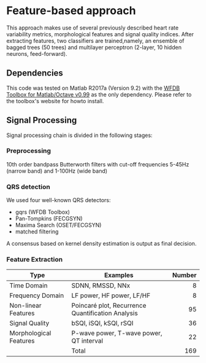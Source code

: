 # Feature-based approach

This approach makes use of several previously described heart rate variability metrics, morphological features and signal quality indices. After extracting features, two classifiers are trained,namely, an ensemble of bagged trees (50 trees) and multilayer perceptron (2-layer, 10 hidden neurons, feed-forward).

## Dependencies

This code was tested on Matlab R2017a (Version 9.2) with the [WFDB Toolbox for Matlab/Octave v0.99](https://physionet.org/physiotools/matlab/wfdb-app-matlab/) as the only dependency. Please refer to the toolbox's website for howto install.


## Signal Processing

Signal processing chain is divided in the following stages:

### Preprocessing

10th order bandpass Butterworth filters with cut-off frequencies 5-45Hz (narrow band) and 1-100Hz (wide band)

### QRS detection
We used four well-known QRS detectors: 

- gqrs (WFDB Toolbox)
- Pan-Tompkins (FECGSYN) 
- Maxima Search (OSET/FECGSYN)
- matched filtering

A consensus based on kernel density estimation is output as final decision.

### Feature Extraction

| Type  | Examples | Number |
| -------- | ------------------- | ----:|
| Time Domain | SDNN, RMSSD, NNx | 8 |
| Frequency Domain | LF power, HF power, LF/HF | 8 |
| Non-linear Features | Poincaré plot, Recurrence Quantification Analysis | 95 |
| Signal Quality | bSQI, iSQI, kSQI, rSQI | 36 |
| Morphological Features | P-wave power, T-wave power, QT interval | 22 |
|  | Total | 169 |


